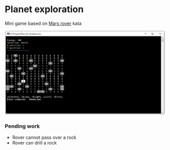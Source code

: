 # Planet exploration

Mini game based on [Mars rover](http://kata-log.rocks/mars-rover-kata) kata

![screenshot](https://github.com/sergiobarriel/planet-exploration/blob/master/images/screenshot.PNG)

### Pending work
- Rover cannot pass over a rock
- Rover can drill a rock